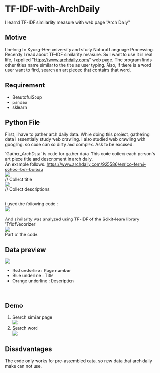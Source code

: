 # TF-IDF-with-ArchDaily
I learnd TF-IDF similarlity measure with web page "Arch Daily"

## Motive
I belong to Kyung-Hee university and study Natural Language Processing. 
Recently I read about TF-IDF similarity measure. 
So I want to use it in real life, I applied "https://www.archdaily.com/" web page. The program finds other titles name similar to the title as user typing. Also, if there is a word user want to find, search an art piecec that contains that word. 

## Requirement
- BeautofulSoup
- pandas
- sklearn

## Python File
First, i have to gather arch daily data. While doing this project, gathering data i essentially study web crawling.
I also studied web crawling with googling. so code can so dirty and complex. Ask to be excused.

'Gather_ArchData' is code for gather data. This code collect each person's art piece title and descripment in arch daily.
<br>An example follows. https://www.archdaily.com/925586/enrico-fermi-school-bdr-bureau <br>
<img src = https://user-images.githubusercontent.com/55969260/65871434-5a014b80-e3b9-11e9-8015-e59f592fea89.png> <br>
// Collect title <br>
<img src =https://user-images.githubusercontent.com/55969260/65871924-689c3280-e3ba-11e9-9ea8-6d5ea2d75059.png> <br>
// Collect descriptions <br> <br>

I used the following code : <br>
<img src = https://user-images.githubusercontent.com/55969260/65871818-325eb300-e3ba-11e9-8d4f-ee8733451af2.png> <br>
<br>
And similarity was analyzed using TF-IDF of the Scikit-learn library 'TfidfVecorizer' <br>
<img src = "https://user-images.githubusercontent.com/55969260/65872583-d563fc80-e3bb-11e9-9662-6531e2cc9d82.png"> <br>
Part of the code. <br>

## Data preview
<img src = https://user-images.githubusercontent.com/55969260/65872841-794da800-e3bc-11e9-9102-277c6a56696a.png> <br>
- Red underline : Page number
- Blue underline : Title
- Orange underline : Description
<br>

## Demo
1. Search similar page <br>
<img src = https://user-images.githubusercontent.com/55969260/65873637-8f5c6800-e3be-11e9-8beb-cc4b17c1b453.png> <br>
2. Search word <br>
<img src = https://user-images.githubusercontent.com/55969260/65873654-9a16fd00-e3be-11e9-892b-feabbc05baef.png> <br>

## Disadvantages
The code only works for pre-assembled data. so new data that arch daily make can not use. 
